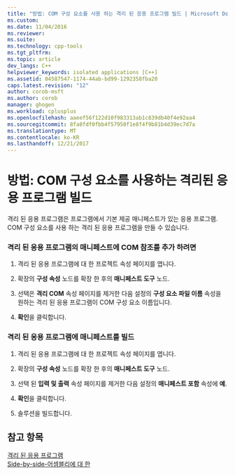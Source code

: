 ```yaml
---
title: "방법: COM 구성 요소를 사용 하는 격리 된 응용 프로그램 빌드 | Microsoft Docs"
ms.custom: 
ms.date: 11/04/2016
ms.reviewer: 
ms.suite: 
ms.technology: cpp-tools
ms.tgt_pltfrm: 
ms.topic: article
dev_langs: C++
helpviewer_keywords: isolated applications [C++]
ms.assetid: 04587547-1174-44ab-bd99-1292358fba20
caps.latest.revision: "12"
author: corob-msft
ms.author: corob
manager: ghogen
ms.workload: cplusplus
ms.openlocfilehash: aaeef56f122d10f983313ab1c839db40f4e92aa4
ms.sourcegitcommit: 8fa8fdf0fbb4f57950f1e8f4f9b81b4d39ec7d7a
ms.translationtype: MT
ms.contentlocale: ko-KR
ms.lasthandoff: 12/21/2017
---
```

# <a name="how-to-build-isolated-applications-to-consume-com-components"></a>방법: COM 구성 요소를 사용하는 격리된 응용 프로그램 빌드
격리 된 응용 프로그램은 프로그램에서 기본 제공 매니페스트가 있는 응용 프로그램. COM 구성 요소를 사용 하는 격리 된 응용 프로그램을 만들 수 있습니다.  
  
### <a name="to-add-com-references-to-manifests-of-isolated-applications"></a>격리 된 응용 프로그램의 매니페스트에 COM 참조를 추가 하려면  
  
1.  격리 된 응용 프로그램에 대 한 프로젝트 속성 페이지를 엽니다.  
  
2.  확장의 **구성 속성** 노드를 확장 한 후의 **매니페스트 도구** 노드.  
  
3.  선택은 **격리 COM** 속성 페이지를 제거한 다음 설정의 **구성 요소 파일 이름** 속성을 원하는 격리 된 응용 프로그램이 COM 구성 요소 이름입니다.  
  
4.  **확인**을 클릭합니다.  
  
### <a name="to-build-manifests-into-isolated-applications"></a>격리 된 응용 프로그램에 매니페스트를 빌드  
  
1.  격리 된 응용 프로그램에 대 한 프로젝트 속성 페이지를 엽니다.  
  
2.  확장의 **구성 속성** 노드를 확장 한 후의 **매니페스트 도구** 노드.  
  
3.  선택 된 **입력 및 출력** 속성 페이지를 제거한 다음 설정의 **매니페스트 포함** 속성에 **예**.  
  
4.  **확인**을 클릭합니다.  
  
5.  솔루션을 빌드합니다.  
  
## <a name="see-also"></a>참고 항목  
 [격리 된 응용 프로그램](http://msdn.microsoft.com/library/aa375190)   
 [Side-by-side-어셈블리에 대 한](http://msdn.microsoft.com/library/ff951640)